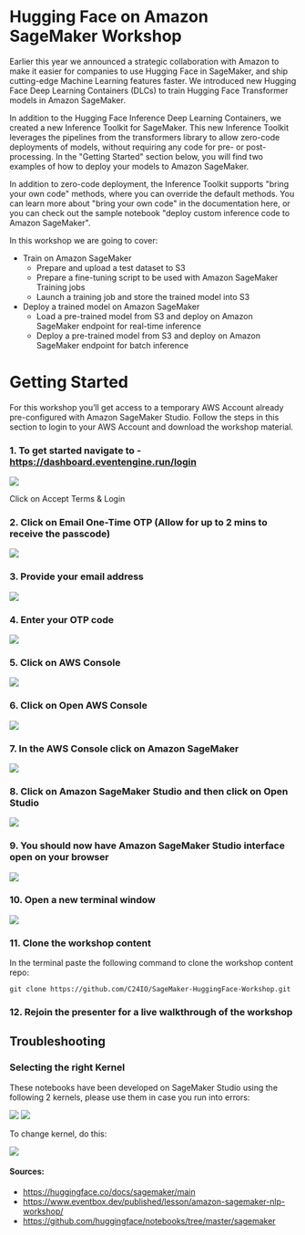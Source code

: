 # Hugging Face on Amazon SageMaker Workshop

Earlier this year we announced a strategic collaboration with Amazon to make it easier for companies to use Hugging Face in SageMaker, and ship cutting-edge Machine Learning features faster. We introduced new Hugging Face Deep Learning Containers (DLCs) to train Hugging Face Transformer models in Amazon SageMaker.

In addition to the Hugging Face Inference Deep Learning Containers, we created a new Inference Toolkit for SageMaker. This new Inference Toolkit leverages the pipelines from the transformers library to allow zero-code deployments of models, without requiring any code for pre- or post-processing. In the "Getting Started" section below, you will find two examples of how to deploy your models to Amazon SageMaker.

In addition to zero-code deployment, the Inference Toolkit supports "bring your own code" methods, where you can override the default methods. You can learn more about "bring your own code" in the documentation here, or you can check out the sample notebook "deploy custom inference code to Amazon SageMaker".

In this workshop we are going to cover: 

* Train on Amazon SageMaker
    * Prepare and upload a test dataset to S3
    * Prepare a fine-tuning script to be used with Amazon SageMaker Training jobs
    * Launch a training job and store the trained model into S3
* Deploy a trained model on Amazon SageMaker
    * Load a pre-trained model from S3 and deploy on Amazon SageMaker endpoint for real-time inference 
    * Deploy a pre-trained model from S3 and deploy on Amazon SageMaker endpoint for batch inference
    

# Getting Started

For this workshop you’ll get access to a temporary AWS Account already pre-configured with Amazon SageMaker Studio. Follow the steps in this section to login to your AWS Account and download the workshop material.

### 1. To get started navigate to - https://dashboard.eventengine.run/login 

![](./imgs/setup2.png)

Click on Accept Terms & Login

### 2. Click on Email One-Time OTP (Allow for up to 2 mins to receive the passcode)

![](./imgs/setup3.png)

### 3. Provide your email address

![](./imgs/setup4.png)

### 4. Enter your OTP code

![](./imgs/setup5.png)

### 5. Click on AWS Console

![](./imgs/setup6.png)

### 6. Click on Open AWS Console

![](./imgs/setup7.png)

### 7. In the AWS Console click on Amazon SageMaker

![](./imgs/setup8.png)

### 8. Click on Amazon SageMaker Studio and then click on Open Studio

![](./imgs/setup9.png)

### 9. You should now have Amazon SageMaker Studio interface open on your browser

![](./imgs/setup10.png)

### 10. Open a new terminal window

![](./imgs/setup11.png)

### 11. Clone the workshop content

In the terminal paste the following command to clone the workshop content repo:

`git clone https://github.com/C24IO/SageMaker-HuggingFace-Workshop.git`

### 12. Rejoin the presenter for a live walkthrough of the workshop

## Troubleshooting

### Selecting the right Kernel

These notebooks have been developed on SageMaker Studio using the following 2 kernels, please use them in case you run into errors:

![](./imgs/ds-kernel.png)
![](./imgs/pytorch.png)

To change kernel, do this:

![](./imgs/change-kernel.png)

#### Sources:

* https://huggingface.co/docs/sagemaker/main
* https://www.eventbox.dev/published/lesson/amazon-sagemaker-nlp-workshop/
* https://github.com/huggingface/notebooks/tree/master/sagemaker

